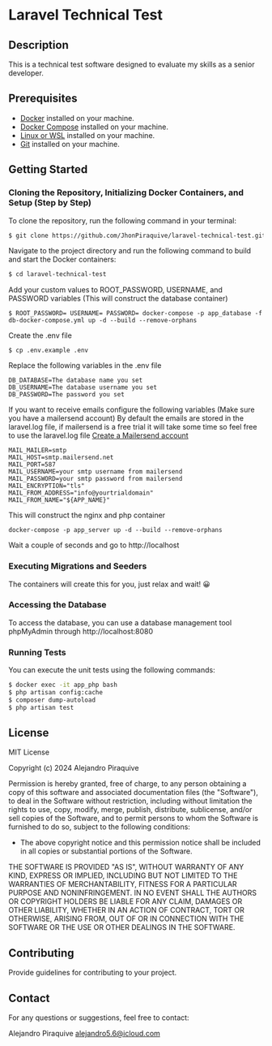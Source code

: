 # Laravel Technical Test

## Description
This is a technical test software designed to evaluate my skills as a senior developer.

## Prerequisites
- [Docker](https://www.docker.com/get-started) installed on your machine.
- [Docker Compose](https://docs.docker.com/compose/install/) installed on your machine.
- [Linux or WSL](https://learn.microsoft.com/en-us/windows/wsl/install) installed on your machine.
- [Git](https://git-scm.com/) installed on your machine.

## Getting Started

### Cloning the Repository, Initializing Docker Containers, and Setup (Step by Step)

To clone the repository, run the following command in your terminal:

```bash
$ git clone https://github.com/JhonPiraquive/laravel-technical-test.git
```

Navigate to the project directory and run the following command to build and start the Docker containers:

```bash
$ cd laravel-technical-test
```

Add your custom values to ROOT_PASSWORD, USERNAME, and PASSWORD variables (This will construct the database container)
```
$ ROOT_PASSWORD= USERNAME= PASSWORD= docker-compose -p app_database -f db-docker-compose.yml up -d --build --remove-orphans
```

Create the .env file
```
$ cp .env.example .env
```

Replace the following variables in the .env file
```
DB_DATABASE=The database name you set
DB_USERNAME=The database username you set
DB_PASSWORD=The password you set
```

If you want to receive emails configure the following variables (Make sure you have a mailersend account) By default the emails are stored in the laravel.log file, if mailersend is a free trial it will take some time so feel free to use the laravel.log file [Create a Mailersend account](https://www.mailersend.com)
```
MAIL_MAILER=smtp
MAIL_HOST=smtp.mailersend.net
MAIL_PORT=587
MAIL_USERNAME=your smtp username from mailersend
MAIL_PASSWORD=your smtp password from mailersend
MAIL_ENCRYPTION="tls"
MAIL_FROM_ADDRESS="info@yourtrialdomain"
MAIL_FROM_NAME="${APP_NAME}"
```

This will construct the nginx and php container
```
docker-compose -p app_server up -d --build --remove-orphans
```

Wait a couple of seconds and go to http://localhost

### Executing Migrations and Seeders
The containers will create this for you, just relax and wait! 😀

### Accessing the Database
To access the database, you can use a database management tool phpMyAdmin through http://localhost:8080

### Running Tests

You can execute the unit tests using the following commands:

```bash
$ docker exec -it app_php bash
$ php artisan config:cache
$ composer dump-autoload
$ php artisan test
```

## License

MIT License

Copyright (c) 2024 Alejandro Piraquive

Permission is hereby granted, free of charge, to any person obtaining a copy of this software and associated documentation files (the "Software"), to deal in the Software without restriction, including without limitation the rights to use, copy, modify, merge, publish, distribute, sublicense, and/or sell copies of the Software, and to permit persons to whom the Software is furnished to do so, subject to the following conditions:

- The above copyright notice and this permission notice shall be included in all copies or substantial portions of the Software.

THE SOFTWARE IS PROVIDED "AS IS", WITHOUT WARRANTY OF ANY KIND, EXPRESS OR IMPLIED, INCLUDING BUT NOT LIMITED TO THE WARRANTIES OF MERCHANTABILITY, FITNESS FOR A PARTICULAR PURPOSE AND NONINFRINGEMENT. IN NO EVENT SHALL THE AUTHORS OR COPYRIGHT HOLDERS BE LIABLE FOR ANY CLAIM, DAMAGES OR OTHER LIABILITY, WHETHER IN AN ACTION OF CONTRACT, TORT OR OTHERWISE, ARISING FROM, OUT OF OR IN CONNECTION WITH THE SOFTWARE OR THE USE OR OTHER DEALINGS IN THE SOFTWARE.

## Contributing
Provide guidelines for contributing to your project.

## Contact
For any questions or suggestions, feel free to contact:

Alejandro Piraquive alejandro5.6@icloud.com
